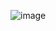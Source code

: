 ![image](https://github.com/prashanth-258/Power-bi-visualisations/assets/77273061/7f06fc85-3f93-4694-889b-1db048c0a722)
